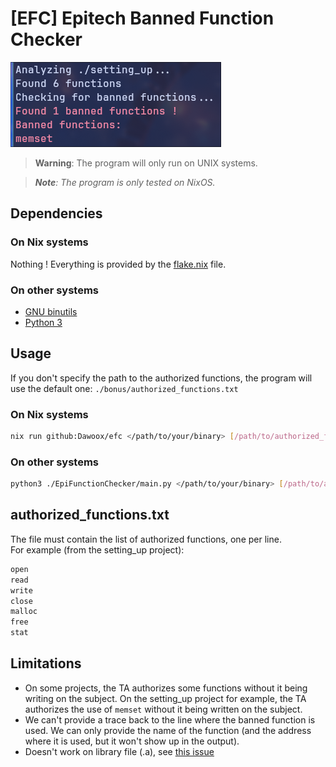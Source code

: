 # [EFC] Epitech Banned Function Checker

![Screenshot of the program running and detecting a banned function inside a binary.](./docs/preview.png "Sreenshot of the program running")

> **Warning**: The program will only run on UNIX systems.

> ***Note**: The program is only tested on NixOS.*

## Dependencies

### On Nix systems

Nothing ! Everything is provided by the [flake.nix](./flake.nix) file.

### On other systems

- [GNU binutils](https://www.gnu.org/software/binutils/)
- [Python 3](https://www.python.org/)

## Usage

If you don't specify the path to the authorized functions,
the program will use the default one: `./bonus/authorized_functions.txt`

### On Nix systems

```bash
nix run github:Dawoox/efc </path/to/your/binary> [/path/to/authorized_functions.txt]
```

### On other systems

```bash
python3 ./EpiFunctionChecker/main.py </path/to/your/binary> [/path/to/authorized_functions.txt]
```

## authorized_functions.txt

The file must contain the list of authorized functions, one per line. <br>
For example (from the setting_up project):

```txt
open
read
write
close
malloc
free
stat
```

## Limitations

- On some projects, the TA authorizes some functions without it being writing on the subject. On the setting_up project for example, the TA authorizes the use of `memset` without it being written on the subject.
- We can't provide a trace back to the line where the banned function is used. We can only provide the name of the function (and the address where it is used, but it won't show up in the output).
- Doesn't work on library file (.a), see [this issue](https://github.com/Dawoox/efc/issues/1)
